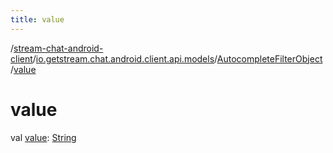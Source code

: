 ```yaml
---
title: value
---
```

/[stream-chat-android-client](../../index.md)/[io.getstream.chat.android.client.api.models](../index.md)/[AutocompleteFilterObject](index.md)/[value](value.md)  
  
  
  
# value  
val [value](value.md): [String](https://kotlinlang.org/api/latest/jvm/stdlib/kotlin/-string/index.html)
